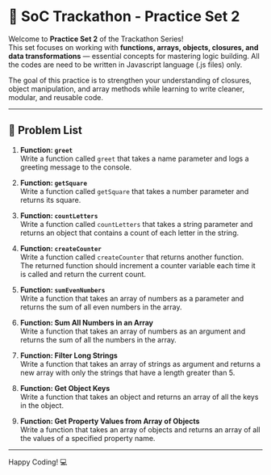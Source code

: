 # 🚀 SoC Trackathon - Practice Set 2

Welcome to **Practice Set 2** of the Trackathon Series!  
This set focuses on working with **functions, arrays, objects, closures, and data transformations** — essential concepts for mastering logic building. All the codes are need to be written in Javascript language (.js files) only.


The goal of this practice is to strengthen your understanding of closures, object manipulation, and array methods while learning to write cleaner, modular, and reusable code.

---

## 📝 Problem List

1. **Function: `greet`**  
   Write a function called `greet` that takes a name parameter and logs a greeting message to the console.

2. **Function: `getSquare`**  
   Write a function called `getSquare` that takes a number parameter and returns its square.

3. **Function: `countLetters`**  
   Write a function called `countLetters` that takes a string parameter and returns an object that contains a count of each letter in the string.

4. **Function: `createCounter`**  
   Write a function called `createCounter` that returns another function.  
   The returned function should increment a counter variable each time it is called and return the current count.

5. **Function: `sumEvenNumbers`**  
   Write a function that takes an array of numbers as a parameter and returns the sum of all even numbers in the array.

6. **Function: Sum All Numbers in an Array**  
   Write a function that takes an array of numbers as an argument and returns the sum of all the numbers in the array.

7. **Function: Filter Long Strings**  
   Write a function that takes an array of strings as argument and returns a new array with only the strings that have a length greater than 5.

8. **Function: Get Object Keys**  
   Write a function that takes an object and returns an array of all the keys in the object.

9. **Function: Get Property Values from Array of Objects**  
   Write a function that takes an array of objects and returns an array of all the values of a specified property name.

---

Happy Coding! 💻  
